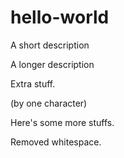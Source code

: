 
# hello-world

A short description

A longer description

Extra stuff.

(by one character)

Here's some more stuffs.


Removed whitespace.


